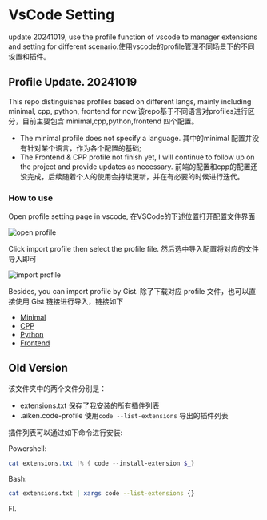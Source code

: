 # VsCode Setting

update 20241019, use the profile function of vscode to manager extensions and setting for different scenario.使用vscode的profile管理不同场景下的不同设置和插件。

## Profile Update. 20241019

This repo distinguishes profiles based on different langs, mainly including minimal, cpp, python, frontend for now.该repo基于不同语言对profiles进行区分，目前主要包含 minimal,cpp,python,frontend 四个配置。

- The minimal profile does not specify a language.
    其中的minimal 配置并没有针对某个语言，作为各个配置的基础;
- The Frontend & CPP profile not finish yet, I will continue to follow up on the project and provide updates as necessary. 
    前端的配置和cpp的配置还没完成，后续随着个人的使用会持续更新，并在有必要的时候进行迭代。

### How to use

Open profile setting page in vscode, 在VSCode的下述位置打开配置文件界面

![open profile](https://picture-bed-001-1310572365.cos.ap-guangzhou.myqcloud.com/mac/20241019202148.png)

Click import profile then select the profile file. 然后选中导入配置将对应的文件导入即可

![import profile](https://picture-bed-001-1310572365.cos.ap-guangzhou.myqcloud.com/mac/20241019202256.png)

Besides, you can import profile by Gist. 除了下载对应 profile 文件，也可以直接使用 Gist 链接进行导入，链接如下

- [Minimal](https://vscode.dev/profile/github/a6be778359645da3468565d9c01d463d)
- [CPP](https://vscode.dev/profile/github/bed0413d4bc4d59653e33a3c18adbfba)
- [Python](https://vscode.dev/profile/github/e6b14679818041d87ebf662e49a8d0e8)
- [Frontend](https://vscode.dev/profile/github/83e5bbb1785d082085f6e8bad9568249)

## Old Version 

该文件夹中的两个文件分别是：

- extensions.txt 保存了我安装的所有插件列表
- .aiken.code-profile 使用`code --list-extensions` 导出的插件列表

插件列表可以通过如下命令进行安装:

Powershell:

```powershell
cat extensions.txt |% { code --install-extension $_}
```

Bash:

```bash
cat extensions.txt | xargs code --list-extensions {}
```

FI.
